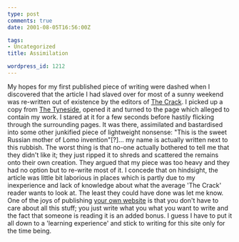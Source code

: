```yaml
---
type: post
comments: true
date: 2001-08-05T16:56:00Z

tags:
- Uncategorized
title: Assimilation

wordpress_id: 1212
---
```


My hopes for my first published piece of writing were dashed when I discovered that the article I had slaved over for most of a sunny weekend was re-written out of existence by the editors of [The Crack](http://www.the-crack.co.uk). I picked up a copy from [The Tyneside](http://www.tynecine.org/), opened it and turned to the page which alleged to contain my work. I stared at it for a few seconds before hastily flicking through the surrounding pages. It was there, assimilated and bastardised into some other junkified piece of lightweight nonsense: "This is the sweet Russian mother of Lomo invention"[?]... my name is actually written next to this rubbish. The worst thing is that no-one actually bothered to tell me that they didn't like it; they just ripped it to shreds and scattered the remains onto their own creation. They argued that my piece was too heavy and they had no option but to re-write most of it. I concede that on hindsight, the article was little bit laborious in places which is partly due to my inexperience and lack of knowledge about what the average 'The Crack' reader wants to look at. The least they could have done was let me know. One of the joys of publishing [your own website](http://www.weblogs.com/) is that you don't have to care about all this stuff; you just write what you what you want to write and the fact that someone is reading it is an added bonus. I guess I have to put it all down to a 'learning experience' and stick to writing for this site only for the time being.
